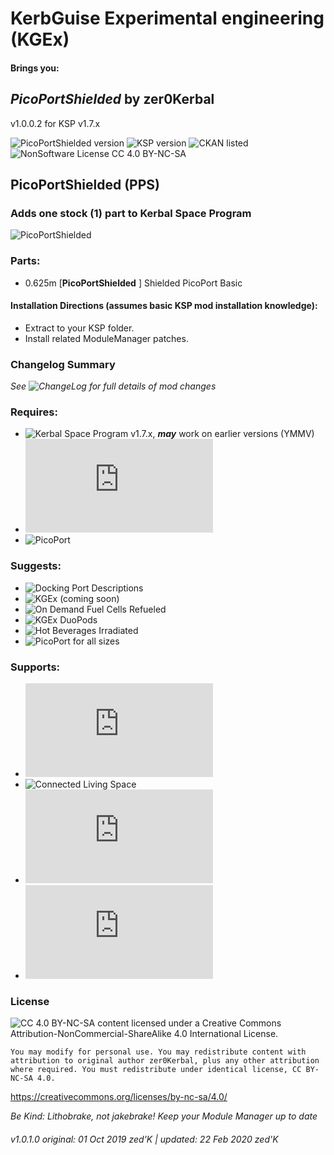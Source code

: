 <!-- Readme.md v1.0.0.2
PicoPortShielded (PPS)
created: 01 Oct 19
updated: 05 Oct 19 -->

<!-- Download on SpaceDock or Github or Curseforge. Also available on CKAN. -->

# KerbGuise Experimental engineering (KGEx)
#### Brings you:
## *PicoPortShielded* by zer0Kerbal
v1.0.0.2 for KSP v1.7.x

![PicoPortShielded version](https://img.shields.io/badge/MOD%20version-1.0.1.0-orange.svg?style=flat-square)
![KSP version](https://img.shields.io/badge/KSP%20version-1.8.1-66ccff.svg?style=flat-square)
![CKAN listed](https://img.shields.io/badge/CKAN-Indexed-brightgreen.svg)
![NonSoftware License CC 4.0 BY-NC-SA](https://img.shields.io/badge/NonSoftwareLicense-CC--4.0--BY--SA-lightgrey)

## PicoPortShielded (PPS)
### Adds one stock (1) part to Kerbal Space Program

![PicoPortShielded]()

### Parts:
 + 0.625m [**PicoPortShielded** ] Shielded PicoPort Basic

#### Installation Directions (assumes basic KSP mod installation knowledge):
- Extract to your KSP folder.
- Install related ModuleManager patches.

### Changelog Summary
*See ![ChangeLog](https://github.com/zer0Kerbal/KGRx/PicoPortShielded/Changelog.cfg) for full details of mod changes*

### Requires:
 * ![Kerbal Space Program](https://kerbalspaceprogram.com) v1.7.x, ***may*** work on earlier versions (YMMV)
 * ![ModuleManager](http://forum.kerbalspaceprogram.com/index.php?/topic/50533-*)
 * ![PicoPort](https://github.com/steedcrugeon/PicoPort)

### Suggests:
 * ![Docking Port Descriptions](https://github.com/zer0Kerbal/KGEx/MM-Patches/DockingPortDescriptions)
 * ![KGEx (coming soon)](https://github.com/zer0Kerbal/KGEx)
 * ![On Demand Fuel Cells Refueled](https://github.com/zer0Kerbal/ODFCr)
 * ![KGEx DuoPods](https://github.com/zer0Kerbal/KGEx/DuoPods)
 * ![Hot Beverages Irradiated](https://github.com/zer0Kerbal/HotBeverageIrradiated)
 * ![PicoPort for all sizes](https://github.com/linuxgurugamer/PicoPort4AllSizes)

### Supports:
 * ![ReStock](https://forum.kerbalspaceprogram.com/index.php?/topic/182679-*)
 * ![Connected Living Space](https://github.com/codepoetpbowden/ConnectedLivingSpace)
 * ![TweakScale](https://forum.kerbalspaceprogram.com/index.php?/topic/179030-*)
 * ![Kerbal Change Log](https://forum.kerbalspaceprogram.com/index.php?/topic/179207-*)

### License
![[CC 4.0 BY-NC-SA](https://creativecommons.org/licenses/by-nc-sa/4.0/)](https://i.creativecommons.org/l/by-nc-sa/4.0/88x31.png "CC 4.0 BY-NC-SA")
content licensed under a Creative Commons Attribution-NonCommercial-ShareAlike 4.0 International License.

`You may modify for personal use. You may redistribute content with attribution to original author zer0Kerbal, plus any other attribution where required. You must redistribute under identical license, CC BY-NC-SA 4.0.`

https://creativecommons.org/licenses/by-nc-sa/4.0/

 *Be Kind: Lithobrake, not jakebrake! Keep your Module Manager up to date*

 ###### v1.0.1.0 original: 01 Oct 2019 zed'K | updated: 22 Feb 2020 zed'K
<!--
CC BY-NC-SA-4.0
zer0Kerbal-->
